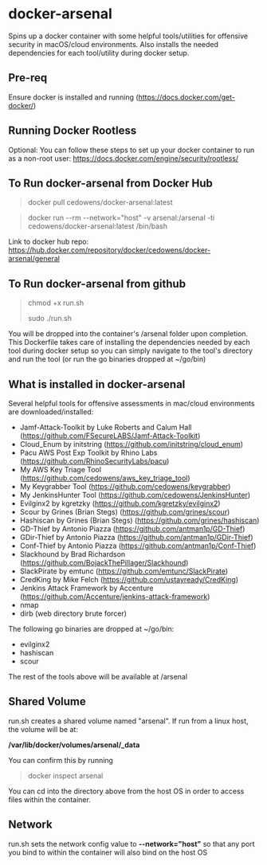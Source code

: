 # docker-arsenal
Spins up a docker container with some helpful tools/utilities for offensive security in macOS/cloud environments. Also installs the needed dependencies for each tool/utility during docker setup.

## Pre-req
Ensure docker is installed and running (https://docs.docker.com/get-docker/)

## Running Docker Rootless
Optional: You can follow these steps to set up your docker container to run as a non-root user: https://docs.docker.com/engine/security/rootless/ 

## To Run docker-arsenal from Docker Hub

> docker pull cedowens/docker-arsenal:latest

> docker run --rm --network="host" -v arsenal:/arsenal -ti cedowens/docker-arsenal:latest /bin/bash

Link to docker hub repo: https://hub.docker.com/repository/docker/cedowens/docker-arsenal/general

## To Run docker-arsenal from github
> chmod +x run.sh
> 
> sudo ./run.sh

You will be dropped into the container's /arsenal folder upon completion. This Dockerfile takes care of installing the dependencies needed by each tool during docker setup so you can simply navigate to the tool's directory and run the tool (or run the go binaries dropped at ~/go/bin)

## What is installed in docker-arsenal
Several helpful tools for offensive assessments in mac/cloud environments are downloaded/installed:

- Jamf-Attack-Toolkit by Luke Roberts and Calum Hall (https://github.com/FSecureLABS/Jamf-Attack-Toolkit)
- Cloud_Enum by initstring (https://github.com/initstring/cloud_enum)
- Pacu AWS Post Exp Toolkit by Rhino Labs (https://github.com/RhinoSecurityLabs/pacu)
- My AWS Key Triage Tool (https://github.com/cedowens/aws_key_triage_tool)
- My Keygrabber Tool (https://github.com/cedowens/keygrabber)
- My JenkinsHunter Tool (https://github.com/cedowens/JenkinsHunter)
- Evilginx2 by kgretzky (https://github.com/kgretzky/evilginx2)
- Scour by Grines (Brian Stegs) (https://github.com/grines/scour)
- Hashiscan by Grines (Brian Stegs) (https://github.com/grines/hashiscan)
- GD-Thief by Antonio Piazza (https://github.com/antman1p/GD-Thief)
- GDir-Thief by Antonio Piazza (https://github.com/antman1p/GDir-Thief)
- Conf-Thief by Antonio Piazza (https://github.com/antman1p/Conf-Thief)
- Slackhound by Brad Richardson (https://github.com/BojackThePillager/Slackhound)
- SlackPirate by emtunc (https://github.com/emtunc/SlackPirate)
- CredKing by Mike Felch (https://github.com/ustayready/CredKing)
- Jenkins Attack Framework by Accenture (https://github.com/Accenture/jenkins-attack-framework)
- nmap
- dirb (web directory brute forcer)

The following go binaries are dropped at ~/go/bin:
- evilginx2
- hashiscan
- scour

The rest of the tools above will be available at /arsenal

## Shared Volume
run.sh creates a shared volume named "arsenal". If run from a linux host, the volume will be at:

**/var/lib/docker/volumes/arsenal/_data**

You can confirm this by running

> docker inspect arsenal

You can cd into the directory above from the host OS in order to access files within the container.

## Network
run.sh sets the network config value to **--network="host"** so that any port you bind to within the container will also bind on the host OS
